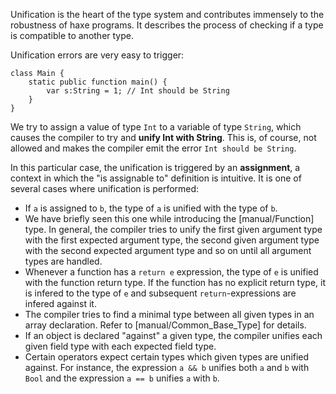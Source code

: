 Unification is the heart of the type system and contributes immensely to the robustness of haxe programs. It describes the process of checking if a type is compatible to another type.



Unification errors are very easy to trigger:

```
class Main {
	static public function main() {
		var s:String = 1; // Int should be String
	}
}
```
We try to assign a value of type `Int` to a variable of type `String`, which causes the compiler to try and **unify Int with String**. This is, of course, not allowed and makes the compiler emit the error `Int should be String`.

In this particular case, the unification is triggered by an **assignment**, a context in which the "is assignable to" definition is intuitive. It is one of several cases where unification is performed:



* If `a` is assigned to `b`, the type of `a` is unified with the type of `b`.
* We have briefly seen this one while introducing the [manual/Function] type. In general, the compiler tries to unify the first given argument type with the first expected argument type, the second given argument type with the second expected argument type and so on until all argument types are handled.
* Whenever a function has a `return e` expression, the type of `e` is unified with the function return type. If the function has no explicit return type, it is infered to the type of `e` and subsequent `return`-expressions are infered against it.
* The compiler tries to find a minimal type between all given types in an array declaration. Refer to [manual/Common_Base_Type] for details.
* If an object is declared "against" a given type, the compiler unifies each given field type with each expected field type.
* Certain operators expect certain types which given types are unified against. For instance, the expression `a && b` unifies both `a` and `b` with `Bool` and the expression `a == b` unifies `a` with `b`.